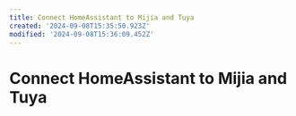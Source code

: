 ```yaml
---
title: Connect HomeAssistant to Mijia and Tuya
created: '2024-09-08T15:35:50.923Z'
modified: '2024-09-08T15:36:09.452Z'
---
```


# Connect HomeAssistant to Mijia and Tuya
